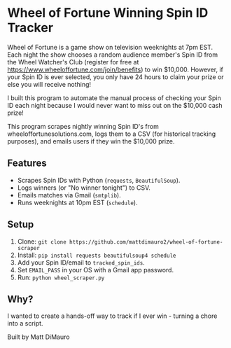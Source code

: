 # Wheel of Fortune Winning Spin ID Tracker

Wheel of Fortune is a game show on television weeknights at 7pm EST. Each night the show chooses a random audience member's Spin ID from the Wheel Watcher's Club (register for free at https://www.wheeloffortune.com/join/benefits) to win $10,000. However, if your Spin ID is ever selected, you only have 24 hours to claim your prize or else you will receive nothing!

I built this program to automate the manual process of checking your Spin ID each night because I would never want to miss out on the $10,000 cash prize!

This program scrapes nightly winning Spin ID's from wheeloffortunesolutions.com, logs them to a CSV (for historical tracking purposes), and emails users if they win the $10,000 prize. 

## Features
- Scrapes Spin IDs with Python (`requests`, `BeautifulSoup`).
- Logs winners (or "No winner tonight") to CSV.
- Emails matches via Gmail (`smtplib`).
- Runs weeknights at 10pm EST (`schedule`).

## Setup
1. Clone: `git clone https://github.com/mattdimauro2/wheel-of-fortune-scraper`
2. Install: `pip install requests beautifulsoup4 schedule`
3. Add your Spin ID/email to `tracked_spin_ids`.
4. Set `EMAIL_PASS` in your OS with a Gmail app password.
5. Run: `python wheel_scraper.py`

## Why?
I wanted to create a hands-off way to track if I ever win - turning a chore into a script.

Built by Matt DiMauro
